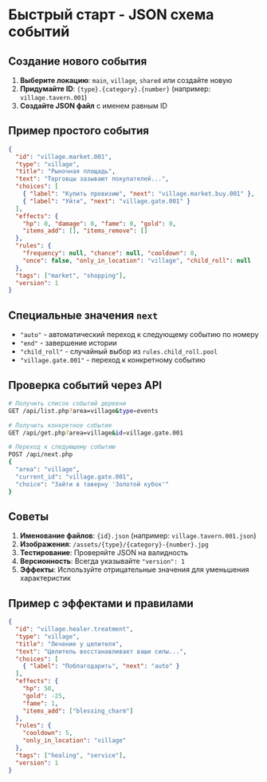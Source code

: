 # Быстрый старт - JSON схема событий

## Создание нового события

1. **Выберите локацию**: `main`, `village`, `shared` или создайте новую
2. **Придумайте ID**: `{type}.{category}.{number}` (например: `village.tavern.001`)
3. **Создайте JSON файл** с именем равным ID

## Пример простого события

```json
{
  "id": "village.market.001",
  "type": "village",
  "title": "Рыночная площадь",
  "text": "Торговцы зазывают покупателей...",
  "choices": [
    { "label": "Купить провизию", "next": "village.market.buy.001" },
    { "label": "Уйти", "next": "village.gate.001" }
  ],
  "effects": {
    "hp": 0, "damage": 0, "fame": 0, "gold": 0,
    "items_add": [], "items_remove": []
  },
  "rules": {
    "frequency": null, "chance": null, "cooldown": 0,
    "once": false, "only_in_location": "village", "child_roll": null
  },
  "tags": ["market", "shopping"],
  "version": 1
}
```

## Специальные значения `next`

- `"auto"` - автоматический переход к следующему событию по номеру
- `"end"` - завершение истории
- `"child_roll"` - случайный выбор из `rules.child_roll.pool`
- `"village.gate.001"` - переход к конкретному событию

## Проверка событий через API

```bash
# Получить список событий деревни
GET /api/list.php?area=village&type=events

# Получить конкретное событие
GET /api/get.php?area=village&id=village.gate.001

# Переход к следующему событию
POST /api/next.php
{
  "area": "village",
  "current_id": "village.gate.001",
  "choice": "Зайти в таверну 'Золотой кубок'"
}
```

## Советы

1. **Именование файлов**: `{id}.json` (например: `village.tavern.001.json`)
2. **Изображения**: `/assets/{type}/{category}-{number}.jpg`
3. **Тестирование**: Проверяйте JSON на валидность
4. **Версионность**: Всегда указывайте `"version": 1`
5. **Эффекты**: Используйте отрицательные значения для уменьшения характеристик

## Пример с эффектами и правилами

```json
{
  "id": "village.healer.treatment",
  "type": "village", 
  "title": "Лечение у целителя",
  "text": "Целитель восстанавливает ваши силы...",
  "choices": [
    { "label": "Поблагодарить", "next": "auto" }
  ],
  "effects": {
    "hp": 50,
    "gold": -25,
    "fame": 1,
    "items_add": ["blessing_charm"]
  },
  "rules": {
    "cooldown": 5,
    "only_in_location": "village"
  },
  "tags": ["healing", "service"],
  "version": 1
}
```
